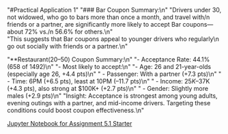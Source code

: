 "#Practical Application 1"
"### Bar Coupon Summary:\n"
"Drivers under 30, not widowed, who go to bars more than once a month, and travel with/n friends or a partner, are significantly more likely to accept Bar coupons—about 72% vs./n 56.6% for others.\n"  
"This suggests that Bar coupons appeal to younger drivers who regularly\n go out socially with friends or a partner.\n"

"**Restaurant(20–50) Coupon Summary:\n"
"-	Acceptance Rate: 44.1% (658 of 1492)\n"
"-	Most likely to accept:\n"
"-	Age: 26 and 21-year-olds (especially age 26, +4.4 pts)\n"
"  -  Passenger: With a partner (+7.3 pts)\n"
"   -  Time: 6PM (+6.5 pts), least at 10PM (–11.7 pts)\n"
"   -  Income: $25K–$37K (+4.3 pts), also strong at $100K+ (+2.7 pts)\n"
"   -  Gender: Slightly more males (+2.9 pts)\n"
"Insight: Acceptance is strongest among young adults, evening outings with a partner, and mid-income drivers. Targeting these conditions could boost coupon effectiveness.\n"

[Jupyter Notebook for Assignment 5.1 Starter](https://github.com/RodneyFaris/assignment5_1_starter/blob/main/prompt.ipynb)
